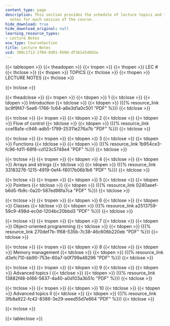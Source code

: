 ```yaml
---
content_type: page
description: This section provides the schedule of lecture topics and the lecture
  notes for each session of the course.
hide_download: true
hide_download_original: null
learning_resource_types:
- Lecture Notes
ocw_type: CourseSection
title: Lecture Notes
uid: 390c1713-1f0d-dd01-950d-df3b2e546b5a
---
```


{{< tableopen >}}
{{< theadopen >}}
{{< tropen >}}
{{< thopen >}}
LEC #
{{< thclose >}}
{{< thopen >}}
TOPICS
{{< thclose >}}
{{< thopen >}}
LECTURE NOTES
{{< thclose >}}

{{< trclose >}}

{{< theadclose >}}
{{< tropen >}}
{{< tdopen >}}
1
{{< tdclose >}}
{{< tdopen >}}
Introduction
{{< tdclose >}}
{{< tdopen >}}
({{% resource_link bc9f9f47-5ee6-1766-1c64-a6e3d1a0c501 "PDF" %}})
{{< tdclose >}}

{{< trclose >}}
{{< tropen >}}
{{< tdopen >}}
2
{{< tdclose >}}
{{< tdopen >}}
Flow of control
{{< tdclose >}}
{{< tdopen >}}
({{% resource_link ccef8a1e-c946-adb5-1799-25311e276a7b "PDF" %}})
{{< tdclose >}}

{{< trclose >}}
{{< tropen >}}
{{< tdopen >}}
3
{{< tdclose >}}
{{< tdopen >}}
Functions
{{< tdclose >}}
{{< tdopen >}}
({{% resource_link 1b954ce3-fc96-fd11-68f8-cd123c5748e4 "PDF" %}})
{{< tdclose >}}

{{< trclose >}}
{{< tropen >}}
{{< tdopen >}}
4
{{< tdclose >}}
{{< tdopen >}}
Arrays and strings
{{< tdclose >}}
{{< tdopen >}}
({{% resource_link 33183276-1215-4919-0ef4-f8017b06b1b6 "PDF" %}})
{{< tdclose >}}

{{< trclose >}}
{{< tropen >}}
{{< tdopen >}}
5
{{< tdclose >}}
{{< tdopen >}}
Pointers
{{< tdclose >}}
{{< tdopen >}}
({{% resource_link 0240aeef-b6d5-fb9c-0a20-587ed98fa7ca "PDF" %}})
{{< tdclose >}}

{{< trclose >}}
{{< tropen >}}
{{< tdopen >}}
6
{{< tdclose >}}
{{< tdopen >}}
Classes
{{< tdclose >}}
{{< tdopen >}}
({{% resource_link a2513759-59c9-498d-ec0d-1204bc20bbd3 "PDF" %}})
{{< tdclose >}}

{{< trclose >}}
{{< tropen >}}
{{< tdopen >}}
7
{{< tdclose >}}
{{< tdopen >}}
Object-oriented programming
{{< tdclose >}}
{{< tdopen >}}
({{% resource_link 270def7b-1f68-535b-7c38-46c606b220eb "PDF" %}})
{{< tdclose >}}

{{< trclose >}}
{{< tropen >}}
{{< tdopen >}}
8
{{< tdclose >}}
{{< tdopen >}}
Memory management
{{< tdclose >}}
{{< tdopen >}}
({{% resource_link d3efc710-bb90-753e-60a7-b0f799a46296 "PDF" %}})
{{< tdclose >}}

{{< trclose >}}
{{< tropen >}}
{{< tdopen >}}
9
{{< tdclose >}}
{{< tdopen >}}
Advanced topics I
{{< tdclose >}}
{{< tdopen >}}
({{% resource_link 13882f48-b166-5637-4a40-a0d103a3b51c "PDF" %}})
{{< tdclose >}}

{{< trclose >}}
{{< tropen >}}
{{< tdopen >}}
10
{{< tdclose >}}
{{< tdopen >}}
Advanced topics II
{{< tdclose >}}
{{< tdopen >}}
({{% resource_link 3fb8a922-fc42-8386-3e29-eeed55d7e664 "PDF" %}})
{{< tdclose >}}

{{< trclose >}}

{{< tableclose >}}
